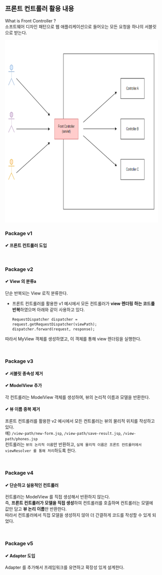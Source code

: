 ## 프론트 컨트롤러 활용 내용
What is Front Controller ?<br>
소프트웨어 디자인 패턴으로  웹 애플리케이션으로 들어오는 모든 요청을 하나의 서블릿으로 받는다.<br>

<img src="img.png" width="1000" height="600">

### Package v1
#### ✔ 프론트 컨트롤러 도입

<br>

### Package v2
#### ✔ View 의 분류a

단순 반복되는 View 로직 분류한다.
- 프론트 컨트롤러를 활용한 v1 예시에서 모든 컨트롤러가 **view 렌더링 하는 코드를 반복**하였으며 아래와 같이 사용하고 있다.
  ```
  RequestDispatcher dispatcher = request.getRequestDispatcher(viewPath);
  dispatcher.forward(request, response);
  ```
따라서 MyView 객체를 생성하였고, 이 객체를 통해 view 렌더링을 실행한다.

<br>

### Package v3
#### ✔ 서블릿 종속성 제거
#### ✔ ModelView 추가
각 컨트롤러는 ModelView 객체를 생성하여, 뷰의 논리적 이름과 모델을 반환한다.
#### ✔ 뷰 이름 중복 제거
프론트 컨트롤러를 활용한 v2 예시에서 모든 컨트롤러는 뷰의 물리적 위치를 작성하고 있다. <br>
예) `/view-path/new-form.jsp`, `/view-path/save-result.jsp`, `/view-path/phones.jsp`<br>
컨트롤러는 `뷰의 논리적 이름`만 반환하고, `실제 물리적 이름은 프론트 컨트롤러에서 viewResolver 를 통해 처리`하도록 한다.

<br>

### Package v4
#### ✔ 단순하고 실용적인 컨트롤러

컨트롤러는 ModelView 를 직접 생성해서 반환하지 않는다.<br>
즉, **프론트 컨트롤러가 모델을 직접 생성**하여 컨트롤러를 호출하며 컨트롤러는 모델에 값만 담고 **뷰 논리 이름**만 반환한다.<br>
따라서 컨트롤러에서 직접 모델을 생성하지 않아 더 간결하게 코드를 작성할 수 있게 되었다.

<br>

### Package v5
#### ✔ Adapter 도입

Adapter 를 추가해서 프레임워크를 유연하고 확장성 있게 설계한다.
